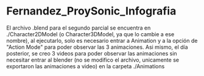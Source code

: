 


# Fernandez_ProySonic_Infografia


El archivo .blend para el segundo parcial se encuentra en ./Character2DModel 
(o Character3DModel, ya que lo cambie a ese nombre), al ejecutarlo, solo es 
necesario entrar a Animation y a la opción de "Action Mode" para poder
observar las 3 animaciones.
Asi mismo, el día posterior, se creo 3 videos para poder observar las animaciones 
sin necesitar entrar al blender (no se modifico el archivo, unicamente se exportaron
las animaciones a video) en la carpeta ./Animations

